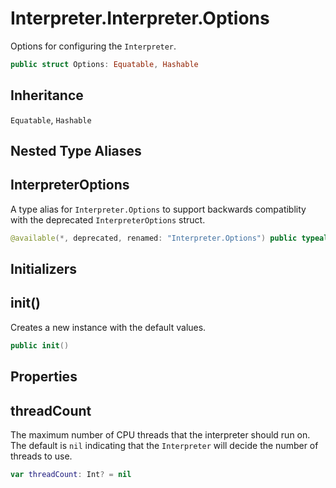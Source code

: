 # Interpreter.Interpreter.Options

Options for configuring the `Interpreter`.

``` swift
public struct Options: Equatable, Hashable
```

## Inheritance

`Equatable`, `Hashable`

## Nested Type Aliases

## InterpreterOptions

A type alias for `Interpreter.Options` to support backwards compatiblity with the deprecated
`InterpreterOptions` struct.

``` swift
@available(*, deprecated, renamed: "Interpreter.Options") public typealias InterpreterOptions = Interpreter.Options
```

## Initializers

## init()

Creates a new instance with the default values.

``` swift
public init()
```

## Properties

## threadCount

The maximum number of CPU threads that the interpreter should run on. The default is `nil`
indicating that the `Interpreter` will decide the number of threads to use.

``` swift
var threadCount: Int? = nil
```
